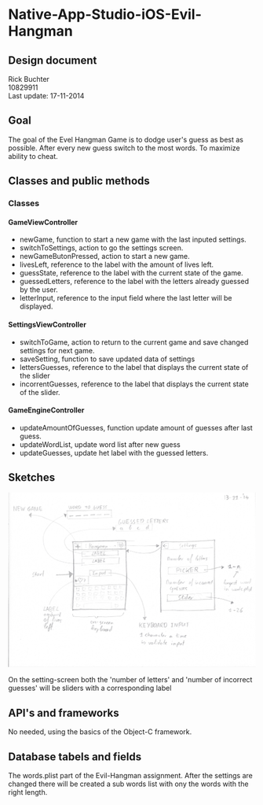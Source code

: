 Native-App-Studio-iOS-Evil-Hangman
==================================
Design document
---------------
Rick Buchter <br>
10829911 <br>
Last update: 17-11-2014


## Goal 
The goal of the Evel Hangman Game is to dodge user's guess as best as possible. 
After every new guess switch to the most words. To maximize ability to cheat. 
	
## Classes and public methods 

### Classes
#### GameViewController
- newGame, function to start a new game with the last inputed settings. 
- switchToSettings, action to go the settings screen. 
- newGameButonPressed, action to start a new game.
- livesLeft, reference to the label with the amount of lives left. 
- guessState, reference to the label with the current state of the game. 
- guessedLetters, reference to the label with the letters already guessed by the user. 
- letterInput, reference to the input field where the last letter will be displayed.

#### SettingsViewController
- switchToGame, action to return to the current game and save changed settings for next game. 
- saveSetting, function to save updated data of settings
- lettersGuesses, reference to the label that displays the current state of the slider
- incorrentGuesses, reference to the label that displays the current state of the slider. 

#### GameEngineController
- updateAmountOfGuesses, function update amount of guesses after last guess.
- updateWordList, update word list after new guess
- updateGuesses, update het label with the guessed letters. 


## Sketches 
![alt text][id]

[id]: 20141114UXopzet.jpeg "14-11-2014 UX opzet"

On the setting-screen both the 'number of letters' and 'number of incorrect guesses' will be sliders with a corresponding label 


## API's and frameworks
No needed, using the basics of the Object-C framework.

## Database tabels and fields
The words.plist part of the Evil-Hangman assignment. After the settings are changed there will be created a sub words list with ony the words with the right length. 
